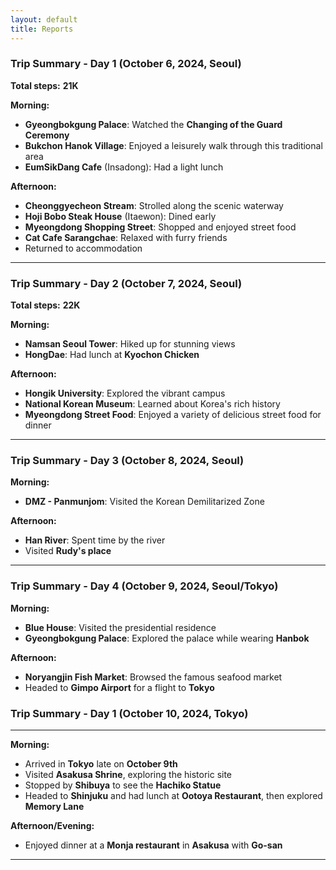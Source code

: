 ```yaml
---
layout: default
title: Reports
---
```

### **Trip Summary - Day 1 (October 6, 2024, Seoul)**  
**Total steps:** **21K**

**Morning:**  
- **Gyeongbokgung Palace**: Watched the **Changing of the Guard Ceremony**  
- **Bukchon Hanok Village**: Enjoyed a leisurely walk through this traditional area  
- **EumSikDang Cafe** (Insadong): Had a light lunch  

**Afternoon:**  
- **Cheonggyecheon Stream**: Strolled along the scenic waterway  
- **Hoji Bobo Steak House** (Itaewon): Dined early  
- **Myeongdong Shopping Street**: Shopped and enjoyed street food  
- **Cat Cafe Sarangchae**: Relaxed with furry friends  
- Returned to accommodation  

---

### **Trip Summary - Day 2 (October 7, 2024, Seoul)**  
**Total steps:** **22K**

**Morning:**  
- **Namsan Seoul Tower**: Hiked up for stunning views  
- **HongDae**: Had lunch at **Kyochon Chicken**  

**Afternoon:**  
- **Hongik University**: Explored the vibrant campus  
- **National Korean Museum**: Learned about Korea's rich history  
- **Myeongdong Street Food**: Enjoyed a variety of delicious street food for dinner

---

### **Trip Summary - Day 3 (October 8, 2024, Seoul)**

**Morning:**  
- **DMZ - Panmunjom**: Visited the Korean Demilitarized Zone  

**Afternoon:**  
- **Han River**: Spent time by the river  
- Visited **Rudy's place**  

---

### **Trip Summary - Day 4 (October 9, 2024, Seoul/Tokyo)**

**Morning:**  
- **Blue House**: Visited the presidential residence  
- **Gyeongbokgung Palace**: Explored the palace while wearing **Hanbok**  

**Afternoon:**  
- **Noryangjin Fish Market**: Browsed the famous seafood market  
- Headed to **Gimpo Airport** for a flight to **Tokyo**

### **Trip Summary - Day 1 (October 10, 2024, Tokyo)**

---

**Morning:**  
- Arrived in **Tokyo** late on **October 9th**  
- Visited **Asakusa Shrine**, exploring the historic site  
- Stopped by **Shibuya** to see the **Hachiko Statue**  
- Headed to **Shinjuku** and had lunch at **Ootoya Restaurant**, then explored **Memory Lane**  

**Afternoon/Evening:**  
- Enjoyed dinner at a **Monja restaurant** in **Asakusa** with **Go-san**

--- 

